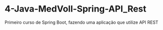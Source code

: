 # 4-Java-MedVoll-Spring-API_Rest
Primeiro curso de Spring Boot, fazendo uma aplicação que utilize API REST
